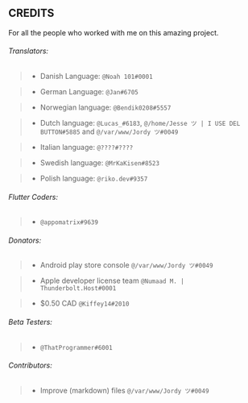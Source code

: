 ## CREDITS


For all the people who worked with me on this amazing project.


###### Translators:

> - Danish Language: `@Noah 101#0001`

> - German Language: `@Jan#6705`

> - Norwegian language: `@Bendik0208#5557`

> - Dutch language: `@Lucas_#6183`, `@/home/Jesse ツ | I USE DEL BUTTON#5885` and `@/var/www/Jordy ツ#0049`

> - Italian language: `@????#????`

> - Swedish language: `@MrKaKisen#8523`

> - Polish language: `@riko.dev#9357`




###### Flutter Coders:

> - `@appomatrix#9639`



###### Donators:

> - Android play store console `@/var/www/Jordy ツ#0049`

> - Apple developer license team `@Numaad M. | Thunderbolt.Host#0001`

> - $0.50 CAD `@Kiffey14#2010`



###### Beta Testers:

> - `@ThatProgrammer#6001`



###### Contributors:

> - Improve (markdown) files `@/var/www/Jordy ツ#0049`
